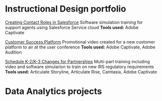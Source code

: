 # Instructional Design portfolio
[Creating Contact Roles in Salesforce](https://onesourcesupport.onesourcelogin.com/ose/elearning/ContactRoles_v2/index.html)
Software simulation training for support agents using Salesforce Service cloud
**Tools used:** Adobe Captivate

[Customer Success Platform](https://onesourcesupport.onesourcelogin.com/synergy/2021/CSPlatform.mp4)
Promotional video created for a new customer platform to air at the user conference
**Tools used:** Adobe Captivate, Adobe Audition

[Schedule K-2/K-3 Changes for Partnerships](https://360.articulate.com/review/content/b48f9cca-ca4c-48f4-af8a-0e1958588b98/review)
Multi-part training including video and software simularion to train on new IRS regulatory requirements
**Tools used:** Articulate Storyline, Articulate Rise, Camtasia, Adobe Captivate

# Data Analytics projects
